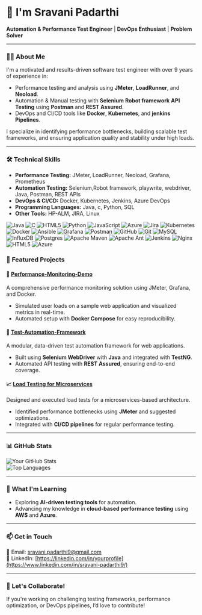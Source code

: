 
# 👋 I'm **Sravani Padarthi**  
**Automation & Performance Test Engineer** | **DevOps Enthusiast** | **Problem Solver**

---

### 👨‍💻 **About Me**  
I'm a motivated and results-driven software test engineer with over 9 years of experience in:  
- Performance testing and analysis using **JMeter**, **LoadRunner**, and **Neoload**.  
- Automation & Manual testing with **Selenium** **Robot framework** **API Testing** using **Postman** and **REST Assured**.  
- DevOps and CI/CD tools like **Docker**, **Kubernetes**, and **jenkins Pipelines**.

I specialize in identifying performance bottlenecks, building scalable test frameworks, and ensuring application quality and stability under high loads.

---

### 🛠️ **Technical Skills**  
- **Performance Testing:** JMeter, LoadRunner, Neoload, Grafana, Prometheus  
- **Automation Testing:** Selenium,Robot framework, playwrite, webdriver, Java, Postman, REST APIs  
- **DevOps & CI/CD:** Docker, Kubernetes, Jenkins, Azure DevOps  
- **Programming Languages:** Java, c, Python, SQL  
- **Other Tools:** HP-ALM, JIRA, Linux  

![Java](https://img.shields.io/badge/java-%23ED8B00.svg?style=for-the-badge&logo=openjdk&logoColor=white) ![C](https://img.shields.io/badge/c-%2300599C.svg?style=for-the-badge&logo=c&logoColor=white) ![HTML5](https://img.shields.io/badge/html5-%23E34F26.svg?style=for-the-badge&logo=html5&logoColor=white) ![Python](https://img.shields.io/badge/python-3670A0?style=for-the-badge&logo=python&logoColor=ffdd54) ![JavaScript](https://img.shields.io/badge/javascript-%23323330.svg?style=for-the-badge&logo=javascript&logoColor=%23F7DF1E) ![Azure](https://img.shields.io/badge/azure-%230072C6.svg?style=for-the-badge&logo=microsoftazure&logoColor=white) ![Jira](https://img.shields.io/badge/jira-%230A0FFF.svg?style=for-the-badge&logo=jira&logoColor=white) ![Kubernetes](https://img.shields.io/badge/kubernetes-%23326ce5.svg?style=for-the-badge&logo=kubernetes&logoColor=white) ![Docker](https://img.shields.io/badge/docker-%230db7ed.svg?style=for-the-badge&logo=docker&logoColor=white) ![Ansible](https://img.shields.io/badge/ansible-%231A1918.svg?style=for-the-badge&logo=ansible&logoColor=white) ![Grafana](https://img.shields.io/badge/grafana-%23F46800.svg?style=for-the-badge&logo=grafana&logoColor=white) ![Postman](https://img.shields.io/badge/Postman-FF6C37?style=for-the-badge&logo=postman&logoColor=white) ![GitHub](https://img.shields.io/badge/github-%23121011.svg?style=for-the-badge&logo=github&logoColor=white) ![Git](https://img.shields.io/badge/git-%23F05033.svg?style=for-the-badge&logo=git&logoColor=white) ![MySQL](https://img.shields.io/badge/mysql-4479A1.svg?style=for-the-badge&logo=mysql&logoColor=white) ![InfluxDB](https://img.shields.io/badge/InfluxDB-22ADF6?style=for-the-badge&logo=InfluxDB&logoColor=white) ![Postgres](https://img.shields.io/badge/postgres-%23316192.svg?style=for-the-badge&logo=postgresql&logoColor=white) ![Apache Maven](https://img.shields.io/badge/Apache%20Maven-C71A36?style=for-the-badge&logo=Apache%20Maven&logoColor=white) ![Apache Ant](https://img.shields.io/badge/Apache%20Ant-A81C7D?style=for-the-badge&logo=Apache%20Ant&logoColor=white) ![Jenkins](https://img.shields.io/badge/jenkins-%232C5263.svg?style=for-the-badge&logo=jenkins&logoColor=white) ![Nginx](https://img.shields.io/badge/nginx-%23009639.svg?style=for-the-badge&logo=nginx&logoColor=white) ![HTML5](https://img.shields.io/badge/html5-%23E34F26.svg?style=for-the-badge&logo=html5&logoColor=white) ![Azure](https://img.shields.io/badge/azure-%230072C6.svg?style=for-the-badge&logo=microsoftazure&logoColor=white) 
### 📂 **Featured Projects**  

#### 🚀 [Performance-Monitoring-Demo](https://github.com/yourusername/Performance-Monitoring-Demo)  
A comprehensive performance monitoring solution using JMeter, Grafana, and Docker.  
- Simulated user loads on a sample web application and visualized metrics in real-time.  
- Automated setup with **Docker Compose** for easy reproducibility.  

#### 🤖 [Test-Automation-Framework](https://github.com/yourusername/Test-Automation-Framework)  
A modular, data-driven test automation framework for web applications.  
- Built using **Selenium WebDriver** with **Java** and integrated with **TestNG**.  
- Automated API testing with **REST Assured**, ensuring end-to-end coverage.  

#### 📈 [Load Testing for Microservices](https://github.com/yourusername/Load-Testing-Microservices)  
Designed and executed load tests for a microservices-based architecture.  
- Identified performance bottlenecks using **JMeter** and suggested optimizations.  
- Integrated with **CI/CD pipelines** for regular performance testing.

---

### 📊 **GitHub Stats**  
![Your GitHub Stats](https://github-readme-stats.vercel.app/api?username=yourusername&show_icons=true&theme=radical)  
![Top Languages](https://github-readme-stats.vercel.app/api/top-langs/?username=yourusername&layout=compact&theme=radical)

---

### 🌱 **What I'm Learning**  
- Exploring **AI-driven testing tools** for automation.  
- Advancing my knowledge in **cloud-based performance testing** using **AWS** and **Azure**.

---

### 📫 **Get in Touch**  
📧 Email: [sravani.padarthi9@gmail.com](mailto:sravani.padarthi@gmail.com)  
💼 LinkedIn: [https://linkedin.com/in/yourprofile](https://www.linkedin.com/in/sravani-padarthi9/)
  

---

### 🤝 **Let's Collaborate!**  
If you're working on challenging testing frameworks, performance optimization, or DevOps pipelines, I’d love to contribute!
